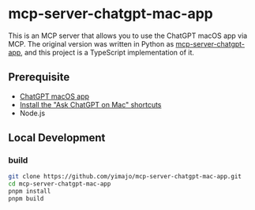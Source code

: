 # mcp-server-chatgpt-mac-app

This is an MCP server that allows you to use the ChatGPT macOS app via MCP.
The original version was written in Python as [mcp-server-chatgpt-app](https://github.com/cdpath/mcp-server-chatgpt-app),
and this project is a TypeScript implementation of it.

## Prerequisite

- [ChatGPT macOS app](https://openai.com/chatgpt/download/)
- [Install the "Ask ChatGPT on Mac" shortcuts](https://www.icloud.com/shortcuts/f8f249e8fce7450291f385874c64c6eb)
- Node.js

## Local Development

### build

```bash
git clone https://github.com/yimajo/mcp-server-chatgpt-mac-app.git
cd mcp-server-chatgpt-mac-app
pnpm install
pnpm build
```
